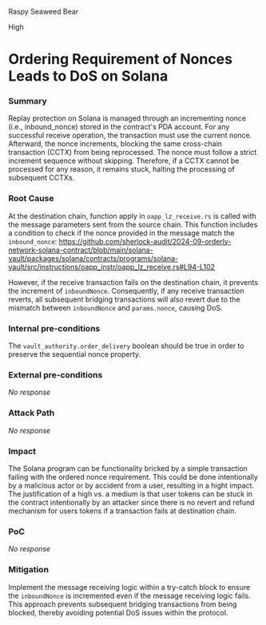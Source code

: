 Raspy Seaweed Bear

High

# Ordering Requirement of Nonces Leads to DoS on Solana

### Summary

Replay protection on Solana is managed through an incrementing nonce (i.e., inbound_nonce) stored in the contract's PDA account. For any successful receive operation, the transaction must use the current nonce. Afterward, the nonce increments, blocking the same cross-chain transaction (CCTX) from being reprocessed.
The nonce must follow a strict increment sequence without skipping. Therefore, if a CCTX cannot be processed for any reason, it remains stuck, halting the processing of subsequent CCTXs.

### Root Cause

At the destination chain, function apply in `oapp_lz_receive.rs` is called with the message parameters sent from the source chain. This function includes a condition to check if the nonce provided in the message match the `inbound_nonce`:
https://github.com/sherlock-audit/2024-09-orderly-network-solana-contract/blob/main/solana-vault/packages/solana/contracts/programs/solana-vault/src/instructions/oapp_instr/oapp_lz_receive.rs#L94-L102

However, if the receive transaction fails on the destination chain, it prevents the increment of `inboundNonce`. Consequently, if any receive transaction reverts, all subsequent bridging transactions will also revert due to the mismatch between `inboundNonce` and `params.nonce`, causing DoS.

### Internal pre-conditions

The `vault_authority.order_delivery` boolean should be true in order to preserve the sequential nonce property. 

### External pre-conditions

_No response_

### Attack Path

_No response_

### Impact

The Solana program can be functionality bricked by a simple transaction failing with the ordered nonce requirement. This could be done intentionally by a malicious actor or by accident from a user, resulting in a hight impact. The justification of a high vs. a medium is that user tokens can be stuck in the contract intentionally by an attacker since there is no revert and refund mechanism for users tokens if a transaction fails at destination chain.

### PoC

_No response_

### Mitigation

Implement the message receiving logic within a try-catch block to ensure the `inboundNonce` is incremented even if the message receiving logic fails. This approach prevents subsequent bridging transactions from being blocked, thereby avoiding potential DoS issues within the protocol.